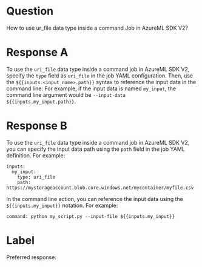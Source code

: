 
# Question

How to use ur_file data type inside a command Job in AzureML SDK V2?

# Response A

To use the `uri_file` data type inside a command job in AzureML SDK V2, specify the `type` field as `uri_file` in the job YAML configuration. Then, use the `${{inputs.<input_name>.path}}` syntax to reference the input data in the command line. For example, if the input data is named `my_input`, the command line argument would be `--input-data ${{inputs.my_input.path}}`.

# Response B

To use the `uri_file` data type inside a command job in AzureML SDK V2, you can specify the input data path using the `path` field in the job YAML definition. For example:

```
inputs:
  my_input:
    type: uri_file
    path: https://mystorageaccount.blob.core.windows.net/mycontainer/myfile.csv
```

In the command line action, you can reference the input data using the `${{inputs.my_input}}` notation. For example:

```
command: python my_script.py --input-file ${{inputs.my_input}}
```

# Label

Preferred response: 
